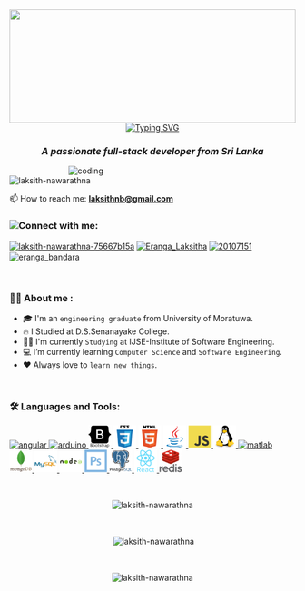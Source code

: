 <!-- ![MasterHead](https://www.arkasoftwares.com/blog/wp-content/uploads/2021/01/header_banner-2.jpg) -->
<meta name="google-site-verification" content="6fq0cQ-43jvIN78rAKA6AtPDbi7pVEVdftIUbg_NGBc" />
<img align="center" height="200" width=100% object-fit="cover" src="https://www.arkasoftwares.com/blog/wp-content/uploads/2021/01/header_banner-2.jpg">
<div align="center">
<a href="https://git.io/typing-svg"><img src="https://readme-typing-svg.herokuapp.com?font=Fira+Code&weight=500&size=23&duration=4000&pause=1000&color=007B01&width=435&lines=Hi+%F0%9F%91%8B%2C+I'm+Laksith+Nawarathna;Software+Engineering+Student+%F0%9F%91%A8%E2%80%8D%F0%9F%8E%93+;%F0%9F%92%BB+Full+Stack+Developer" alt="Typing SVG" /></a>
</div>

<!-- <h1 align="center">Hi 👋, I'm Laksith Nawarathna</h1> -->
<h3 align="center"><b><i>A passionate full-stack developer from Sri Lanka</b></i></h3>

<img align="right" alt="coding" width="400" src="https://camo.githubusercontent.com/5ddf73ad3a205111cf8c686f687fc216c2946a75005718c8da5b837ad9de78c9/68747470733a2f2f7468756d62732e6766796361742e636f6d2f4576696c4e657874446576696c666973682d736d616c6c2e676966">

<p align="left"> <img src="https://komarev.com/ghpvc/?username=laksith-nawarathna&label=Profile%20views&color=0e75b6&style=flat" alt="laksith-nawarathna" /> </p>

📫 How to reach me: **laksithnb@gmail.com**

<h3 align="left"><img src="https://media.giphy.com/media/iY8CRBdQXODJSCERIr/giphy.gif" width="30px">Connect with me:</h3>
<p align="left">
<a href="www.linkedin.com/in/laksith-nawarathna-75667b15a/" target="blank"><img align="center" src="https://raw.githubusercontent.com/rahuldkjain/github-profile-readme-generator/master/src/images/icons/Social/linked-in-alt.svg" alt="laksith-nawarathna-75667b15a" height="30" width="40" /></a>
<a href="https://twitter.com/Eranga_Laksitha" target="blank"><img align="center" src="https://raw.githubusercontent.com/rahuldkjain/github-profile-readme-generator/master/src/images/icons/Social/twitter.svg" alt="Eranga_Laksitha" height="30" width="40" /></a>
<a href="https://stackoverflow.com/users/20107151" target="blank"><img align="center" src="https://raw.githubusercontent.com/rahuldkjain/github-profile-readme-generator/master/src/images/icons/Social/stack-overflow.svg" alt="20107151" height="30" width="40" /></a>
<a href="https://www.hackerrank.com/eranga_bandara" target="blank"><img align="center" src="https://raw.githubusercontent.com/rahuldkjain/github-profile-readme-generator/master/src/images/icons/Social/hackerrank.svg" alt="eranga_bandara" height="30" width="40" /></a>
</p>

<br>


<h3 align="left">👨‍🦰 About me :</h3>

- 🎓 I'm an `engineering graduate` from University of Moratuwa.
- 🔥 I Studied at D.S.Senanayake College.
- 👨‍🎓 I'm currently `Studying` at IJSE-Institute of Software Engineering.
- 💻 I’m currently learning `Computer Science` and `Software Engineering`.
- ❤️ Always love to `learn new things`.

<br>

<h3 align="left">🛠️ Languages and Tools:</h3>
<p align="left"> <a href="https://angular.io" target="_blank" rel="noreferrer"> <img src="https://angular.io/assets/images/logos/angular/angular.svg" alt="angular" width="40" height="40"/> </a> <a href="https://www.arduino.cc/" target="_blank" rel="noreferrer"> <img src="https://cdn.worldvectorlogo.com/logos/arduino-1.svg" alt="arduino" width="40" height="40"/> </a> <a href="https://getbootstrap.com" target="_blank" rel="noreferrer"> <img src="https://raw.githubusercontent.com/devicons/devicon/master/icons/bootstrap/bootstrap-plain-wordmark.svg" alt="bootstrap" width="40" height="40"/> </a> <a href="https://www.w3schools.com/css/" target="_blank" rel="noreferrer"> <img src="https://raw.githubusercontent.com/devicons/devicon/master/icons/css3/css3-original-wordmark.svg" alt="css3" width="40" height="40"/> </a> <a href="https://www.w3.org/html/" target="_blank" rel="noreferrer"> <img src="https://raw.githubusercontent.com/devicons/devicon/master/icons/html5/html5-original-wordmark.svg" alt="html5" width="40" height="40"/> </a> <a href="https://www.java.com" target="_blank" rel="noreferrer"> <img src="https://raw.githubusercontent.com/devicons/devicon/master/icons/java/java-original.svg" alt="java" width="40" height="40"/> </a> <a href="https://developer.mozilla.org/en-US/docs/Web/JavaScript" target="_blank" rel="noreferrer"> <img src="https://raw.githubusercontent.com/devicons/devicon/master/icons/javascript/javascript-original.svg" alt="javascript" width="40" height="40"/> </a> <a href="https://www.linux.org/" target="_blank" rel="noreferrer"> <img src="https://raw.githubusercontent.com/devicons/devicon/master/icons/linux/linux-original.svg" alt="linux" width="40" height="40"/> </a> <a href="https://www.mathworks.com/" target="_blank" rel="noreferrer"> <img src="https://upload.wikimedia.org/wikipedia/commons/2/21/Matlab_Logo.png" alt="matlab" width="40" height="40"/> </a> <a href="https://www.mongodb.com/" target="_blank" rel="noreferrer"> <img src="https://raw.githubusercontent.com/devicons/devicon/master/icons/mongodb/mongodb-original-wordmark.svg" alt="mongodb" width="40" height="40"/> </a> <a href="https://www.mysql.com/" target="_blank" rel="noreferrer"> <img src="https://raw.githubusercontent.com/devicons/devicon/master/icons/mysql/mysql-original-wordmark.svg" alt="mysql" width="40" height="40"/> </a> <a href="https://nodejs.org" target="_blank" rel="noreferrer"> <img src="https://raw.githubusercontent.com/devicons/devicon/master/icons/nodejs/nodejs-original-wordmark.svg" alt="nodejs" width="40" height="40"/> </a> <a href="https://www.photoshop.com/en" target="_blank" rel="noreferrer"> <img src="https://raw.githubusercontent.com/devicons/devicon/master/icons/photoshop/photoshop-line.svg" alt="photoshop" width="40" height="40"/> </a> <a href="https://www.postgresql.org" target="_blank" rel="noreferrer"> <img src="https://raw.githubusercontent.com/devicons/devicon/master/icons/postgresql/postgresql-original-wordmark.svg" alt="postgresql" width="40" height="40"/> </a> <a href="https://reactjs.org/" target="_blank" rel="noreferrer"> <img src="https://raw.githubusercontent.com/devicons/devicon/master/icons/react/react-original-wordmark.svg" alt="react" width="40" height="40"/> </a> <a href="https://redis.io" target="_blank" rel="noreferrer"> <img src="https://raw.githubusercontent.com/devicons/devicon/master/icons/redis/redis-original-wordmark.svg" alt="redis" width="40" height="40"/> </a> </p>

<br>


<div align="center">
<p><img align="center" src="https://github-readme-stats.vercel.app/api/top-langs?username=laksith-nawarathna&show_icons=true&locale=en&layout=compact" alt="laksith-nawarathna" /></p>
</div>
<br>
<div align="center">
<p>&nbsp;<img align="center" src="https://github-readme-stats.vercel.app/api?username=laksith-nawarathna&show_icons=true&locale=en" alt="laksith-nawarathna" /></p>
</div>
<br>
<div align="center">
<p><img align="center" src="https://github-readme-streak-stats.herokuapp.com/?user=laksith-nawarathna&" alt="laksith-nawarathna" /></p>
</div>
